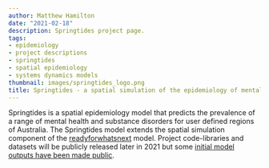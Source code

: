 ```yaml
---
author: Matthew Hamilton
date: "2021-02-18"
description: Springtides project page.
tags:
- epidemiology
- project descriptions
- springtides
- spatial epidemiology
- systems dynamics models
thumbnail: images/springtides_logo.png
title: Springtides - a spatial simulation of the epidemiology of mental disorder.
---
```


Springtides is a spatial epidemiology model that predicts the prevalence of a range of mental health and substance disorders for user defined regions of Australia. The Springtides model extends the spatial simulation component of the [readyforwhatsnext](../readyforwhatsnext/) model. Project code-libraries and datasets will be publicly released later in 2021 but some [initial model outputs have been made public](../insights_springtides/).





